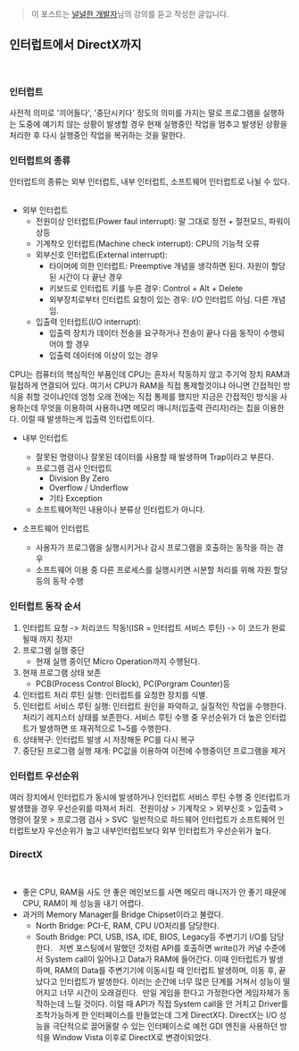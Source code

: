 > 이 포스트는 [널널한 개발자](https://www.inflearn.com/course/%EA%B3%B0%EC%B1%85-%EC%89%BD%EA%B2%8C-%EB%B0%B0%EC%9A%B0%EB%8A%94-%EC%9A%B4%EC%98%81%EC%B2%B4%EC%A0%9C/dashboard)님의 강의를 듣고 작성한 글입니다.
​
## 인터럽트에서 DirectX까지
​
### 인터럽트
사전적 의미로 '끼어들다', '중단시키다' 정도의 의미를 가지는 말로 프로그램을 실행하는 도중에 예기치 않는 상황이 발생할 경우 현재 실행중인 작업을 멈추고 발생된 상황을 처리한 후 다시 실행중인 작업을 복귀하는 것을 말한다.
​
### 인터럽트의 종류
인터럽트의 종류는 외부 인터럽트, 내부 인터럽트, 소프트웨어 인터럽트로 나뉠 수 있다.
​
- 외부 인터럽트
    * 전원이상 인터럽트(Power faul interrupt): 말 그대로 정전 + 절전모드, 파워이상등
    * 기계착오 인터럽트(Machine check interrupt): CPU의 기능적 오류
    * 외부신호 인터럽트(External interrupt):
        - 타이머에 의한 인터럽트: Preemptive 개념을 생각하면 된다. 자원이 할당된 시간이 다 끝난 경우
        - 키보드로 인터럽트 키를 누른 경우: Control + Alt + Delete
        - 외부장치로부터 인터럽트 요청이 있는 경우: I/O 인터럽트 아님. 다른 개념임.
    * 입출력 인터럽트(I/O interrupt):
        - 입출력 장치가 데이터 전송을 요구하거나 전송이 끝나 다음 동작이 수행되어야 할 경우
        - 입출력 데이터에 이상이 있는 경우
        
 
 CPU는 컴퓨터의 핵심적인 부품인데 CPU는 혼자서 작동하지 않고 주기억 장치 RAM과 밀접하게 연결되어 있다. 여기서 CPU가 RAM을 직접 통제할것이냐 아니면 간접적인 방식을 취할 것이냐인데 엄청 오래 전에는 직접 통제를 했지만 지금은 간접적인 방식을 사용하는데 무엇을 이용하여 사용하냐면 메모리 매니저(입출력 관리자)라는 칩을 이용한다. 이럴 때 발생하는게 입출력 인터럽트이다.
 
- 내부 인터럽트
    * 잘못된 명령이나 잘못된 데이터를 사용할 때 발생하며 Trap이라고 부른다.
    * 프로그램 검사 인터럽트
        * Division By Zero
        * Overflow / Underflow
        * 기타 Exception
    * 소프트웨어적인 내용이나 분류상 인터럽트가 아니다.
    
- 소프트웨어 인터럽트 
    * 사용자가 프로그램을 실행시키거나 감시 프로그램을 호출하는 동작을 하는 경우
    * 소프트웨어 이용 중 다른 프로세스를 실행시키면 시분할 처리를 위해 자원 할당등의 동작 수행
​
### 인터럽트 동작 순서
1. 인터럽트 요청 -> 처리코드 작동!(ISR = 인터럽트 서비스 루틴) -> 이 코드가 완료될때 까지 정지!
2. 프로그램 실행 중단
    * 현재 실행 중이던 Micro Operation까지 수행된다.
3. 현재 프로그램 상태 보존
    * PCB(Process Control Block), PC(Porgram Counter)등
4. 인터럽트 처리 루틴 실행: 인터럽트를 요청한 장치를 식별.
5. 인터럽트 서비스 루틴 실행: 
인터럽트 원인을 파악하고, 실질적인 작업을 수행한다. 처리기 레지스터 상태를 보존한다. 서비스 루틴 수행 중 우선순위가 더 높은 인터럽트가 발생하면 또 재귀적으로 1~5를 수행한다.
6. 상태복구: 인터럽트 발생 시 저장해둔 PC를 다시 복구
7. 중단된 프로그램 실행 재개: PC값을 이용하여 이전에 수행중이던 프로그램을 제거
​
### 인터럽트 우선순위
여러 장치에서 인터럽트가 동시에 발생하거나 인터럽트 서비스 루틴 수행 중 인터럽트가 발생했을 경우 우선순위를 따져서 처리.
​
전원이상 > 기계착오 > 외부신호 > 입출력 > 명령어 잘못 > 프로그램 검사 > SVC
​
일반적으로 하드웨어 인터럽트가 소프트웨어 인터럽트보자 우선순위가 높고 내부인터럽트보다 외부 인터럽트가 우선순위가 높다.
​
### DirectX
​
​
- 좋은 CPU, RAM을 사도 안 좋은 메인보드를 사면 메모리 매니저가 안 좋기 때문에 CPU, RAM이 제 성능을 내기 어렵다.
- 과거의 Memory Manager를 Bridge Chipset이라고 불렸다.
    * North Bridge: PCI-E, RAM, CPU I/O처리를 담당한다.
    * South Bridge: PCI, USB, ISA, IDE, BIOS, Legacy등 주변기기 I/O를 담당한다.
​
​
저번 포스팅에서 말했던 것처럼 API를 호출하면 write()가 커널 수준에서 System call이 일어나고 Data가 RAM에 들어간다. 이때 인터럽트가 발생하며,
RAM의 Data를 주변기기에 이동시킬 때 인터럽트 발생하며, 이동 후, 끝났다고 인터럽트가 발생한다. 이러는 순간에 너무 많은 단계를 거쳐서 성능이 떨어지고 너무 시간이 오래걸린다.
​
만일 게임을 한다고 가정한다면 게임자체가 동작하는데 느릴 것이다. 이럴 때 API가 직접 System call을 안 거치고 Driver를 조작가능하게 한 인터페이스를 만들었는데 그게 DirectX다.
​
DirectX는 I/O 성능을 극단적으로 끌어올랄 수 있는 인터페이스로 예전 GDI 엔진을 사용하던 방식을 Window Vista 이후로 DirectX로 변경이되었다.